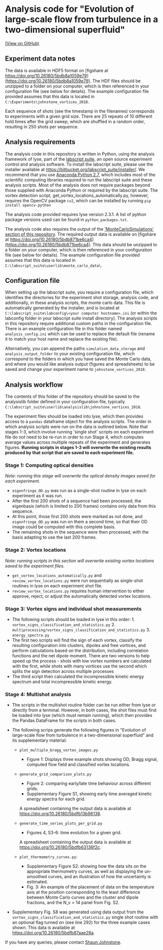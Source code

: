 # Analysis code for "Evolution of large-scale flow from turbulence in a two-dimensional superfluid"
[(View on GitHub)](https://github.com/shjohnst/BEC-vortices-2D)


## Experiment data notes
The data is available in HDF5 format on [figshare at https://doi.org/10.26180/5bdb8a1059e79](https://doi.org/10.26180/5bdb8a1059e79). The HDF files should be unzipped to a folder on your computer, which is then referenced in your configuration file (see below for details). The example configuration file provided assumes that this data is located in `C:\Experiments\johnstone_vortices_2018`.

Each sequence of shots (see the timestamp in the filenames) corresponds to experiments with a given grid size. There are 25 repeats of 10 different hold times after the grid sweep, which are shuffled in a random order, resulting in 250 shots per sequence.


## Analysis requirements
The analysis code in this repository is written in Python, using the analysis framework of lyse, part of the [labscript suite](http://labscriptsuite.org), an open source experiment control and analysis software.
To install the labscript suite, please use the installer available at https://bitbucket.org/labscript_suite/installer/.
We recommend that you use [Anaconda Python 2.7](https://www.anaconda.com/download/), which includes most of the scientific computing libraries required to run the labscript suite and these analysis scripts. Most of the analysis does not require packages beyond those supplied with Anaconda Python or required by the labscript suite. The vortex detection script, get_vortex_locations_automatically.py, however, requires the OpenCV package `cv2`, which can be installed by running `pip install opencv-python`

The analysis code provided requires lyse version 2.3.1. A list of python package versions used can be found in `python_packages.txt`.

The analysis code also requires the output of the ['MonteCarloSimulations' section of this repository](https://github.com/shjohnst/BEC-vortices-2D/tree/master/MonteCarloSimulations). The required output data is available on [figshare at https://doi.org/10.26180/5bdb871be6ca4](https://doi.org/10.26180/5bdb871be6ca4). This data should be unzipped to a folder on your computer, which is then referenced in your configuration file (see below for details). The example configuration file provided assumes that this data is located in `C:\labscript_suite\userlib\monte_carlo_data\`.

## Configuration file
When setting up the labscript suite, you require a configuration file, which identifies the directories for the experiment shot storage, analysis code, and additionally, in these analysis scripts, the monte carlo data.
This file is automatically generated by the installer, and is located at `C:\labscript_suite\labconfig\<your computer hostname>.ini` (or within the labconfig folder in your labscript suite install directory).
The analysis scripts in this repository require additional custom paths in the configuration file. There is an example configuration file in this folder named `analysis_config.ini` which can be used to replace the default file (rename it to match your host name and replace the existing file).

Alternatively, you can append the paths `simulation_data_storage` and `analysis_output_folder` to your existing configuration file, which correspond to the folders in which you have saved the Monte Carlo data, and where you would like analysis output (figures and spreadsheets) to be saved and change your experiment name to `johnstone_vortices_2018`.

## Analysis workflow
The contents of this folder of the repository should be saved to the analysislib folder defined in your configuration file, typically `C:\labscript_suite\userlib\analysislib\johnstone_vortices_2018`.

The experiment files should be loaded into lyse, which then provides access to a `pandas` dataframe object for the analysis scripts. The order in which analysis scripts were run on the data is outlined below. Note that stages 1-3, which involve running 'single shot' scripts on each experiment file do not need to be re-run in order to run Stage 4, which computes average values across multiple repeats of the experiment and generates figures. **Running scripts in stages 1-3 will overwrite the existing results produced by that script that are saved to each experiment file.**

### Stage 1: Computing optical densities
*Note: running this stage will overwrite the optical density images saved for each experiment.*
* `eigenfringe_OD.py` was run as a single-shot routine in lyse on each experiment as it was run.
* After the first 200 shots of a sequence had been processed, the eigenbasis (which is limited to 200 frames) contains only data from this sequence.
* At this point, those first 200 shots were marked as not done, and `eigenfringe_OD.py` was run on them a second time, so that their OD image could be computed with this complete basis.
* The remaining shots in the sequence were then processed, with the basis adapting to use the last 200 frames.

### Stage 2: Vortex locations
*Note: running scripts in this section will overwrite existing vortex locations saved to the experiment files.*
* `get_vortex_locations_automatically.py` and `review_vortex_locations.py` were run sequentially as single-shot routines in lyse on each experiment shot file.
* `review_vortex_locations.py` requires human intervention to either approve, reject, or adjust the automatically detected vortex locations.

### Stage 3: Vortex signs and individual shot measurements
* The following scripts should be loaded in lyse in this order:
        1. `vortex_signs_classification_and_statistics.py`
        2. `multiprocessing/vortex_signs_classification_and_statistics.py`
        3. `energy_spectra.py`
* The first two scripts will find the sign of each vortex, classify the resulting configuration into clusters, dipoles and free vortices, and perform calculations based on the distribution, including correlation functions and the net dipole moment. There are two versions to help speed up the process - shots with low vortex numbers are calculated with the first, while shots with many vortices use the second which splits the sign detection across multiple processes
* The third script then calculated the incompressible kinetic energy spectrum and total incompressible kinetic energy.

### Stage 4: Multishot analysis
* The scripts in the multishot routine folder can be run either from lyse or directly from a terminal. However, in both cases, the shot files must first be loaded into lyse (which must remain running), which then provides the Pandas DataFrame for the scripts in both cases.  
* The following scrips generate the following figures in "Evolution of large-scale flow from turbulence in a two-dimensional superfluid" and its supplementary material:
    * `plot_multiple_bragg_vortex_images.py`
        * Figure 1: Displays three example shots showing OD, Bragg signal, computed flow field and classified vortex locations.
        
    * `generate_grid_comparison_plots.py`
        * Figure 2: comparing early/late time behaviour across different grids.
        * Supplementary Figure S1, showing early time averaged kinetic energy spectra for each grid.
        
        A spreadsheet containing the output data is available at https://doi.org/10.26180/5bdfb13b96138.
        
    * `generate_time_series_plots_per_grid.py`
        * Figures 4, S3-6: time evolution for a given grid.
        
        A spreadsheet containing the output data is available at https://doi.org/10.26180/5bdfb63136f2c.
        
    * `plot_thermometry_curves.py`:
        * Supplementary Figure S2: showing how the data sits on the appropriate thermometry curves, as well as displaying the un-smoothed curves, and an illustration of how the uncertainty is estimated.
        * Fig. 3: An example of the placement of data on the temperature axis at the position corresponding to the least difference between Monte Carlo curves and the cluster and dipole fractions, and the N_v = 14 panel from Fig. S2.

* Supplementary Fig. S8 was generated using data output from the `vortex_signs_classification_and_statistics.py` single shot routine with an optional flag turned on (see line 292) for the three example cases shown. This data is available at https://doi.org/10.26180/5bdfb87aae28a.

If you have any queries, please contact [Shaun Johnstone](mailto:shaun.johnstone@monash.edu).
